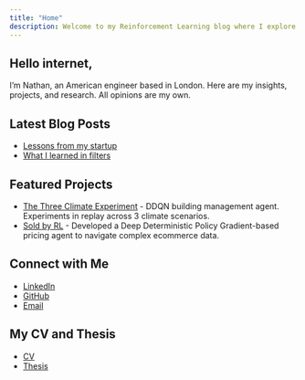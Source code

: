 ```yaml
---
title: "Home"
description: Welcome to my Reinforcement Learning blog where I explore RL concepts, projects, and insights to connect with top RL labs in London.
---
```


## Hello internet,

I’m Nathan, an American engineer based in London. Here are my insights, projects, and research. All opinions are my own.

## Latest Blog Posts
- [Lessons from my startup](blog/cofounder-story)
- [What I learned in filters](blog/what-I-learned-in-filters)

## Featured Projects
- [The Three Climate Experiment](projects/three_climate_experiment) - DDQN building management agent. Experiments in replay across 3 climate scenarios.
- [Sold by RL](projects/sold-by-RL) - Developed a Deep Deterministic Policy Gradient-based pricing agent to navigate complex ecommerce data.

## Connect with Me

- [LinkedIn](https://www.linkedin.com/in/natemcarey/)
- [GitHub](https://github.com/itsnemoooo)
- [Email](mailto:natemcarey@gmail.com)

## My CV and Thesis
- [CV](assets/NCarey.pdf)
- [Thesis](assets/Thesis.pdf)